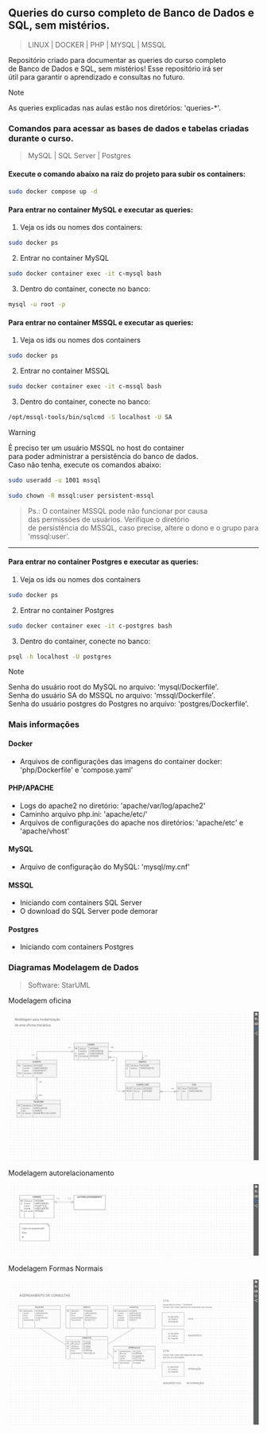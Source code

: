 ## **Queries do curso completo de Banco de Dados e SQL, sem mistérios.**
>LINUX | DOCKER | PHP | MYSQL | MSSQL  
  
Repositório criado para documentar as queries do curso completo  
de Banco de Dados e SQL, sem mistérios! Esse repositório irá ser  
útil para garantir o aprendizado e consultas no futuro.  
  
  
>[!NOTE]
>As queries explicadas nas aulas estão nos diretórios: 'queries-*'.  
  
### **Comandos para acessar as bases de dados e tabelas criadas durante o curso.**
>MySQL | SQL Server | Postgres  
  
#### **Execute o comando abaixo na raiz do projeto para subir os containers:**
```bash
sudo docker compose up -d
```  
  
#### **Para entrar no container MySQL e executar as queries:**  
1. Veja os ids ou nomes dos containers:  
```bash
sudo docker ps
```  
  
2. Entrar no container MySQL  
```bash
sudo docker container exec -it c-mysql bash
```  
  
3. Dentro do container, conecte no banco:  
```bash
mysql -u root -p
```  
  
#### **Para entrar no container MSSQL e executar as queries:**  
1. Veja os ids ou nomes dos containers   
```bash
sudo docker ps
```  
  
2. Entrar no container MSSQL  
```bash
sudo docker container exec -it c-mssql bash
```  
  
3. Dentro do container, conecte no banco:  
```bash
/opt/mssql-tools/bin/sqlcmd -S localhost -U SA
```  
  
>[!Warning]
>É preciso ter um usuário MSSQL no host do container  
>para poder administrar a persistência do banco de dados.  
>Caso não tenha, execute os comandos abaixo:
```bash
sudo useradd -u 1001 mssql
```  
  
```bash
sudo chown -R mssql:user persistent-mssql
```  
  
>Ps.: O container MSSQL pode não funcionar por causa  
>das permissões de usuários. Verifique o diretório  
>de persistência do MSSQL, caso precise, altere o dono
>e o grupo para 'mssql:user'.
----------------------  
  
  
#### **Para entrar no container Postgres e executar as queries:**  
1. Veja os ids ou nomes dos containers   
```bash
sudo docker ps
```  
  
2. Entrar no container Postgres  
```bash
sudo docker container exec -it c-postgres bash
```  
  
3. Dentro do container, conecte no banco:  
```bash
psql -h localhost -U postgres
```  
    
  
>[!NOTE]
>Senha do usuário root do MySQL no arquivo: 'mysql/Dockerfile'.  
>Senha do usuário SA do MSSQL no arquivo: 'mssql/Dockerfile'.  
>Senha do usuário postgres do Postgres no arquivo: 'postgres/Dockerfile'.  
  
### **Mais informações**
#### **Docker**
* Arquivos de configurações das imagens do container docker: 'php/Dockerfile' e 'compose.yaml'
#### **PHP/APACHE**
* Logs do apache2 no diretório: 'apache/var/log/apache2'
* Caminho arquivo php.ini: 'apache/etc/'
* Arquivos de configurações do apache nos diretórios: 'apache/etc' e 'apache/vhost'
#### **MySQL**
* Arquivo de configuração do MySQL: 'mysql/my.cnf'  
#### **MSSQL**
* Iniciando com containers SQL Server  
* O download do SQL Server pode demorar  
#### **Postgres**
* Iniciando com containers Postgres  
  
  
### **Diagramas Modelagem de Dados**  
>Software: StarUML  
  
Modelagem oficina  
  
![Modelagem oficina](/images/oficina.png "Modelagem oficina")  
  
Modelagem autorelacionamento  
  
![Modelagem autorelacionamento](/images/autorelacionamento.png "Modelagem autorelacionamento")  
  
Modelagem Formas Normais  
  
![Modelagem Formas Normais](/images/fns.png "Modelagem Formas Normais")  
  